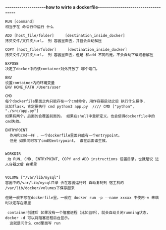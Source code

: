 **--------------------how to wirte a dockerfile------------------------------------**


```
RUN [command]
相当于在 命令行中运行 什么
```
```
ADD [host_file/folder]     [destination_inside_docker]
拷贝文件/文件夹/url。 到 容器里面去，并且会自动解压
```
```
COPY [host_file/folder]     [destination_inside_docker]
拷贝文件/文件夹/url。 到 容器里面去，但是 和add 不同的是，不会自动下载或者解压
```

```
EXPOSE
决定了docker中的该container对外开放了 哪个端口。

```
```
ENV
设置container内的环境变量
ENV HOME_PATH /Users/user
```

```
CMD
每个dockerfile里面之内只能存在一个cmd命令，用作容器启动之后 执行什么操作.
比如flask，肯定要执行 cmd python3 app.py  //// CMD ["python", "./src/app.py"]
如果有两个，后面的会覆盖前面的。 如果在shell中重新定义，也会使得dockerfile中的cmd失效。
```

```
ENTRYPOINT
  作用和cmd一样 ，一个dockerfile里面只能有一个entrypoint。
  但是 如果同时写了cmd和entrypoint， 谁在后面谁生效。
  
```

```
WORKDIR
 为 RUN, CMD, ENTRYPOINT, COPY and ADD instructions 设置目录，也就是说 进入容器之后 在哪里
 
```

```
VOLUME ["/var/lib/mysql"]
容器中的/var/lib/mysql目录 会在容器运行时 自动复制到 宿主机的  /var/lib/docker/volumes下保存起来

但是一般不写在dockerfile里，一般在 docker run -p --name xxxxx 中使用-v 来临时决定存在哪里

```
```
 container创建后 如果没有一个阻塞进程（比如监听），就会自动关闭running状态，docker -d 可以将阻塞进程后台显示。
  这就是问什么 cmd里面写 run
```

